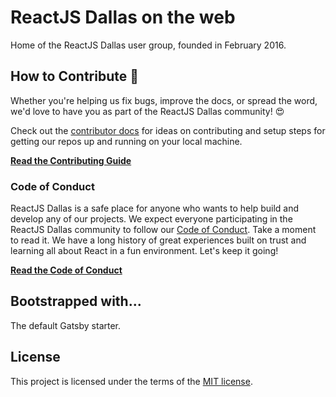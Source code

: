 # ReactJS Dallas on the web

Home of the ReactJS Dallas user group, founded in February 2016.

## How to Contribute 🤝

Whether you're helping us fix bugs, improve the docs, or spread the word, we'd love to have you as part of the ReactJS Dallas community! 😍

Check out the [contributor docs](/CONTRIBUTING.md) for ideas on contributing and setup steps for getting our repos up and running on your local machine.

**[Read the Contributing Guide](/CONTRIBUTING.md)**

### Code of Conduct

ReactJS Dallas is a safe place for anyone who wants to help build and develop any of our projects. We expect everyone participating in the ReactJS Dallas community to follow our [Code of Conduct](/CODE_OF_CONDUCT.md). Take a moment to read it. We have a long history of great experiences built on trust and learning all about React in a fun environment. Let's keep it going!

**[Read the Code of Conduct](/CODE_OF_CONDUCT.md)**

## Bootstrapped with...

The default Gatsby starter.

## License

This project is licensed under the terms of the
[MIT license](/LICENSE).
